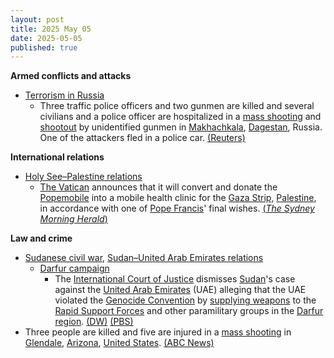 ```yaml
---
layout: post
title: 2025 May 05
date: 2025-05-05
published: true
---
```



**Armed conflicts and attacks**

* [Terrorism in Russia](https://en.wikipedia.org/wiki/Terrorism_in_Russia "Terrorism in Russia")
  + Three traffic police officers and two gunmen are killed and several civilians and a police officer are hospitalized in a [mass shooting](https://en.wikipedia.org/wiki/Mass_shooting "Mass shooting") and [shootout](https://en.wikipedia.org/wiki/Shootout "Shootout") by unidentified gunmen in [Makhachkala](https://en.wikipedia.org/wiki/Makhachkala "Makhachkala"), [Dagestan](https://en.wikipedia.org/wiki/Dagestan "Dagestan"), Russia. One of the attackers fled in a police car. [(Reuters)](https://www.reuters.com/world/europe/three-police-officers-killed-russias-dagestan-2025-05-05/)

**International relations**

* [Holy See–Palestine relations](https://en.wikipedia.org/wiki/Holy_See%E2%80%93Palestine_relations "Holy See–Palestine relations")
  + [The Vatican](https://en.wikipedia.org/wiki/Vatican_City "Vatican City") announces that it will convert and donate the [Popemobile](https://en.wikipedia.org/wiki/Popemobile "Popemobile") into a mobile health clinic for the [Gaza Strip](https://en.wikipedia.org/wiki/Gaza_Strip "Gaza Strip"), [Palestine](https://en.wikipedia.org/wiki/Palestine "Palestine"), in accordance with one of [Pope Francis](https://en.wikipedia.org/wiki/Pope_Francis "Pope Francis")' final wishes. [(*The Sydney Morning Herald*)](https://www.smh.com.au/world/middle-east/popemobile-converted-into-clinic-for-gaza-s-wounded-children-20250505-p5lwia.html)

**Law and crime**

* [Sudanese civil war](https://en.wikipedia.org/wiki/Sudanese_civil_war_%282023%E2%80%93present%29 "Sudanese civil war (2023–present)"), [Sudan–United Arab Emirates relations](https://en.wikipedia.org/wiki/Sudan%E2%80%93United_Arab_Emirates_relations "Sudan–United Arab Emirates relations")
  + [Darfur campaign](https://en.wikipedia.org/wiki/Darfur_campaign_%282023%E2%80%93present%29 "Darfur campaign (2023–present)")
    - The [International Court of Justice](https://en.wikipedia.org/wiki/International_Court_of_Justice "International Court of Justice") dismisses [Sudan](https://en.wikipedia.org/wiki/Sudan "Sudan")'s case against the [United Arab Emirates](https://en.wikipedia.org/wiki/United_Arab_Emirates "United Arab Emirates") (UAE) alleging that the UAE violated the [Genocide Convention](https://en.wikipedia.org/wiki/Genocide_Convention "Genocide Convention") by [supplying weapons](https://en.wikipedia.org/wiki/Arms_trafficking "Arms trafficking") to the [Rapid Support Forces](https://en.wikipedia.org/wiki/Rapid_Support_Forces "Rapid Support Forces") and other paramilitary groups in the [Darfur region](https://en.wikipedia.org/wiki/Darfur_region "Darfur region"). [(DW)](https://www.dw.com/en/icj-dismisses-sudan-genocide-case-against-uae/a-72440652) [(PBS)](https://www.pbs.org/newshour/world/the-uns-top-court-dismisses-sudans-genocide-case-alleging-uae-funded-rebel-paramilitaries)
* Three people are killed and five are injured in a [mass shooting](https://en.wikipedia.org/wiki/Mass_shooting "Mass shooting") in [Glendale](https://en.wikipedia.org/wiki/Glendale%2C_Arizona "Glendale, Arizona"), [Arizona](https://en.wikipedia.org/wiki/Arizona "Arizona"), [United States](https://en.wikipedia.org/wiki/United_States "United States"). [(ABC News)](https://abcnews.go.com/amp/US/9-injured-glendale-arizona-shooting-police/story?id=121460049)
